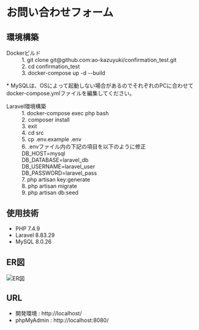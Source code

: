 # お問い合わせフォーム

## 環境構築
<dl>
    <dt>Dockerビルド</dt>
    <dd>1. git clone git@github.com:ao-kazuyuki/confirmation_test.git</dd>
    <dd>2. cd confirmation_test</dd>
    <dd>3. docker-compose up -d --build</dd>
</dl>

<dl>
    <dt>* MySQLは、OSによって起動しない場合があるのでそれぞれのPCに合わせてdocker-compose.ymlファイルを編集してください。</dt>
</dl>

<dl>
    <dt>Laravel環境構築</dt>
    <dd>1. docker-compose exec php bash</dd>
    <dd>2. composer install</dd>
    <dd>3. exit
    <dd>4. cd src</dd>
    <dd>5. cp .env.example .env</dd>
    <dd>6. .envファイル内の下記の項目を以下のように修正</dd>
    <dd>DB_HOST=mysql</dd>
    <dd>DB_DATABASE=laravel_db</dd>
    <dd>DB_USERNAME=laravel_user</dd>
    <dd>DB_PASSWORD=laravel_pass</dd>
    <dd>7. php artisan key:generate</dd>
    <dd>8. php artisan migrate</dd>
    <dd>9. php artisan db:seed</dd>
</dl>

## 使用技術
* PHP 7.4.9
* Laravel 8.83.29
* MySQL 8.0.26

## ER図
![ER図](./ER図.png)

## URL
* 開発環境 : http://localhost/
* phpMyAdmin : http://localhost:8080/